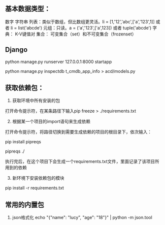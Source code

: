 ## 基本数据类型：
数字
字符串
列表：类似于数组，但比数组更灵活。li = [1,'12','abc',['a','123',1]] 或者 li = list('abcde')
元组：只读。a = ('a','123',['a',123]) 或者 tuple('abcde')
字典： K-V键值对
集合： 可变集合（set）和不可变集合（frozenset）

## Django
python manage.py runserver 127.0.0.1:8000
startapp



python manage.py inspectdb t_cmdb_app_info > acd/models.py


## 获取依赖包：

1. 获取环境中所有安装的包

打开命令提示符，在某条路径下输入pip freeze > ./requirements.txt


2. 根据某一个项目的import语句来生成依赖

打开命令提示符，将路径切换到需要生成依赖的项目的根目录下，依次输入：

pip install pipreqs

pipreqs ./

执行完后，在这个项目下会生成一个requirements.txt文件，里面记录了该项目所用到的依赖

3. 新环境下安装依赖包的模块

pip install -r requirements.txt


## 常用的内置包
1. json格式化
echo "{"name": "lucy", "age": "18"}" | python -m json.tool